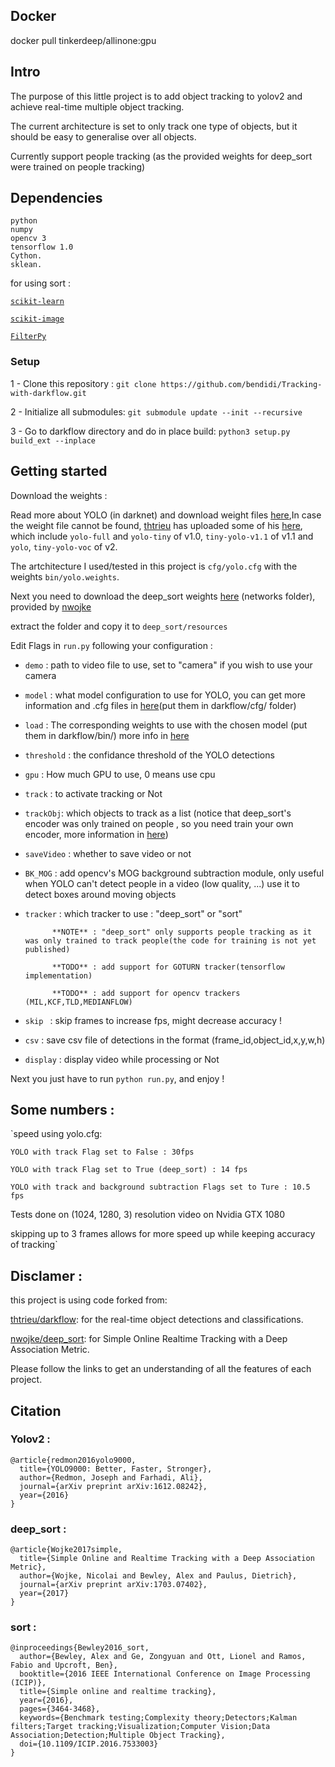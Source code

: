 ## Docker
docker pull tinkerdeep/allinone:gpu


## Intro

The purpose of this little project is to add object tracking to yolov2 and achieve real-time multiple object tracking.

The current architecture is set to only track one type of objects, but it should be easy to generalise over all objects.

Currently support people tracking (as the provided weights for deep_sort were trained on people tracking)

## Dependencies

    python
    numpy
    opencv 3
    tensorflow 1.0
    Cython.
    sklean.

for using sort :

[`scikit-learn`](http://scikit-learn.org/stable/)

[`scikit-image`](http://scikit-image.org/download)

[`FilterPy`](https://github.com/rlabbe/filterpy)


### Setup

1 - Clone this repository : `git clone https://github.com/bendidi/Tracking-with-darkflow.git`

2 - Initialize all submodules: `git submodule update --init --recursive`

3 - Go to darkflow directory and do in place build: `python3 setup.py build_ext --inplace`

## Getting started

Download the weights :

Read more about YOLO (in darknet) and download weight files [here](http://pjreddie.com/darknet/yolo/),In case the weight file cannot be found, [thtrieu](https://github.com/thtrieu) has uploaded some of his [here](https://drive.google.com/drive/folders/0B1tW_VtY7onidEwyQ2FtQVplWEU), which include `yolo-full` and `yolo-tiny` of v1.0, `tiny-yolo-v1.1` of v1.1 and `yolo`, `tiny-yolo-voc` of v2.

The artchitecture I used/tested in this project is `cfg/yolo.cfg` with the weights `bin/yolo.weights`.

Next you need to download the deep_sort weights [here](https://owncloud.uni-koblenz.de/owncloud/s/f9JB0Jr7f3zzqs8?path=%2Fresources) (networks folder), provided by [nwojke](https://github.com/nwojke)

extract the folder and copy it to `deep_sort/resources`

Edit Flags in `run.py` following your configuration :

- `demo` : path to video file to use, set to "camera" if you wish to use your camera
- `model` : what model configuration to use for YOLO, you can get more information and .cfg files in [here](http://pjreddie.com/darknet/yolo/)(put them in darkflow/cfg/ folder)
- `load` : The  corresponding weights to use with the chosen model (put them in darkflow/bin/) more info in [here](http://pjreddie.com/darknet/yolo/)
- `threshold` : the confidance threshold of the YOLO detections
- `gpu` : How much GPU to use, 0 means use cpu
- `track` : to activate tracking or Not
- `trackObj`: which objects to track as a list (notice that deep_sort's encoder was only trained on people , so you need train your own encoder, more information in [here](https://github.com/nwojke/deep_sort/issues/7))
- `saveVideo` : whether to save video or not
- `BK_MOG` : add opencv's MOG background subtraction module, only useful when YOLO can't detect people in a video (low quality, ...) use it to detect boxes around moving objects
- `tracker` : which tracker to use : "deep_sort" or "sort"

            **NOTE** : "deep_sort" only supports people tracking as it was only trained to track people(the code for training is not yet published)

            **TODO** : add support for GOTURN tracker(tensorflow implementation)

            **TODO** : add support for opencv trackers (MIL,KCF,TLD,MEDIANFLOW)

- `skip ` : skip frames to increase fps, might decrease accuracy !
- `csv` : save csv file of detections in the format (frame_id,object_id,x,y,w,h)
- `display` : display video while processing or Not

Next you just have to run `python run.py`, and enjoy !

## Some numbers :

`speed using yolo.cfg:

    YOLO with track Flag set to False : 30fps

    YOLO with track Flag set to True (deep_sort) : 14 fps

    YOLO with track and background subtraction Flags set to Ture : 10.5 fps

Tests done on (1024, 1280, 3) resolution video on Nvidia GTX 1080

skipping up to 3 frames allows for more speed up while keeping accuracy of tracking`



## Disclamer :

this project is using code forked from:

[thtrieu/darkflow](https://github.com/thtrieu/darkflow): for the real-time object detections and classifications.

[nwojke/deep_sort](https://github.com/nwojke/deep_sort): for Simple Online Realtime Tracking with a Deep Association Metric.

Please follow the links to get an understanding of all the features of each project.

## Citation

### Yolov2 :

    @article{redmon2016yolo9000,
      title={YOLO9000: Better, Faster, Stronger},
      author={Redmon, Joseph and Farhadi, Ali},
      journal={arXiv preprint arXiv:1612.08242},
      year={2016}
    }

### deep_sort :

    @article{Wojke2017simple,
      title={Simple Online and Realtime Tracking with a Deep Association Metric},
      author={Wojke, Nicolai and Bewley, Alex and Paulus, Dietrich},
      journal={arXiv preprint arXiv:1703.07402},
      year={2017}
    }

### sort :

    @inproceedings{Bewley2016_sort,
      author={Bewley, Alex and Ge, Zongyuan and Ott, Lionel and Ramos, Fabio and Upcroft, Ben},
      booktitle={2016 IEEE International Conference on Image Processing (ICIP)},
      title={Simple online and realtime tracking},
      year={2016},
      pages={3464-3468},
      keywords={Benchmark testing;Complexity theory;Detectors;Kalman filters;Target tracking;Visualization;Computer Vision;Data Association;Detection;Multiple Object Tracking},
      doi={10.1109/ICIP.2016.7533003}
    }
